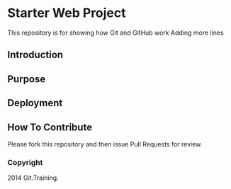 # Starter Web Project

This repository is for showing how Git and GitHub work 
Adding more lines

## Introduction

## Purpose

## Deployment

## How To Contribute

Please fork this repository and then issue Pull Requests for review.

### Copyright

2014 Git.Training.